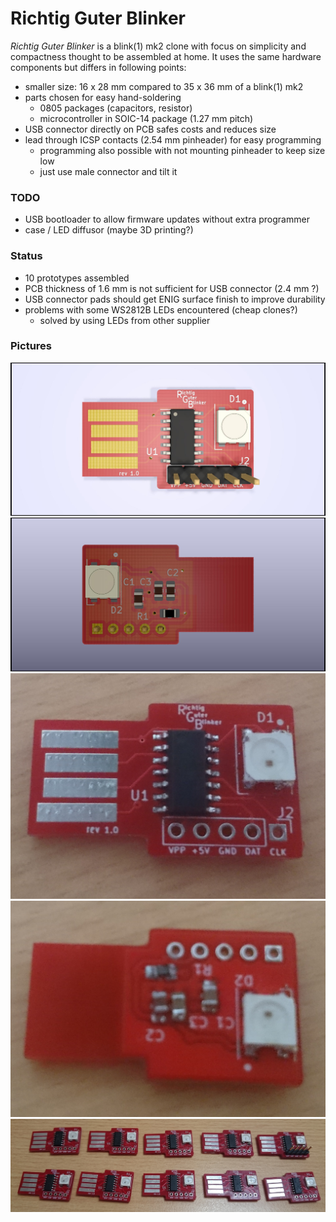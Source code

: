 # Richtig Guter Blinker
*Richtig Guter Blinker*  is a blink(1) mk2 clone with focus on simplicity and compactness thought to be assembled at home. It uses the same hardware components but differs in following points:
- smaller size: 16 x 28 mm compared to 35 x 36 mm of a blink(1) mk2
- parts chosen for easy hand-soldering
  - 0805 packages (capacitors, resistor)
  - microcontroller in SOIC-14 package (1.27 mm pitch)
- USB connector directly on PCB safes costs and reduces size
- lead through ICSP contacts (2.54 mm pinheader) for easy programming
  - programming also possible with not mounting pinheader to keep size low
  - just use male connector and tilt it

### TODO
- USB bootloader to allow firmware updates without extra programmer
- case / LED diffusor (maybe 3D printing?)

### Status
- 10 prototypes assembled
- PCB thickness of 1.6 mm is not sufficient for USB connector (2.4 mm ?)
- USB connector pads should get ENIG surface finish to  improve durability
- problems with some WS2812B LEDs encountered (cheap clones?)
  - solved by using LEDs from other supplier

### Pictures
![Model front](https://github.com/115ek/blink1/blob/master/hardware/schematic/Richtig_Guter_Blinker/images/model_front.jpg)
![Model back](https://github.com/115ek/blink1/blob/master/hardware/schematic/Richtig_Guter_Blinker/images/model_back.jpg)
![Prototype front](https://github.com/115ek/blink1/blob/master/hardware/schematic/Richtig_Guter_Blinker/images/prototype_front.jpg)
![Prototype back](https://github.com/115ek/blink1/blob/master/hardware/schematic/Richtig_Guter_Blinker/images/prototype_back.jpg)
![Prototypes](https://github.com/115ek/blink1/blob/master/hardware/schematic/Richtig_Guter_Blinker/images/prototypes.jpg)
